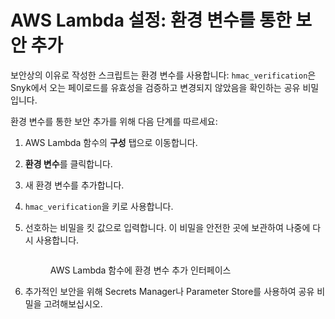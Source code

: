 # AWS Lambda 설정: 환경 변수를 통한 보안 추가

보안상의 이유로 작성한 스크립트는 환경 변수를 사용합니다: `hmac_verification`은 Snyk에서 오는 페이로드를 유효성을 검증하고 변경되지 않았음을 확인하는 공유 비밀입니다.

환경 변수를 통한 보안 추가를 위해 다음 단계를 따르세요:

1. AWS Lambda 함수의 **구성** 탭으로 이동합니다.
2. **환경 변수**를 클릭합니다.
3. 새 환경 변수를 추가합니다.
4. `hmac_verification`을 키로 사용합니다.
5. 선호하는 비밀을 킷 값으로 입력합니다. 이 비밀을 안전한 곳에 보관하여 나중에 다시 사용합니다.

    <figure><img src="https://lh4.googleusercontent.com/eXXBAsVL2kDNpr9fDt_PErj9x0z7nBa-KywuWXJ0nGpuwwEiBiu8p0wFJLMacewmkRnYfrWSMzXqzhHAhRjifx-uEJF_BZm5Y0SazSMw60zKq8JOsLiGpqb7Risfr5zVBoBI7uiOJyMp_7G_HCajTB_vpIEVJotV4u1cJ4yO_t2wEi1jEARxk2sLjQ" alt=""><figcaption><p>AWS Lambda 함수에 환경 변수 추가 인터페이스</p></figcaption></figure>
6. 추가적인 보안을 위해 Secrets Manager나 Parameter Store를 사용하여 공유 비밀을 고려해보십시오.